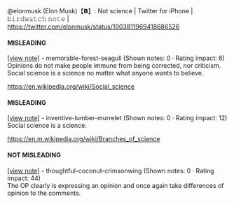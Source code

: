@elonmusk (Elon Musk)【𝗕】: Not science | Twitter for iPhone | 𝚋𝚒𝚛𝚍𝚠𝚊𝚝𝚌𝚑 𝚗𝚘𝚝𝚎 | https://twitter.com/elonmusk/status/1903811969418686526

#### MISLEADING

[[view note]](https://x.com/i/birdwatch/n/1903867920049955232) - memorable-forest-seagull (Shown notes: 0 · Rating impact: 6)\
Opinions do not make people immune from being corrected, nor criticism. Social science is a science no matter what anyone wants to believe.

https://en.wikipedia.org/wiki/Social_science

#### MISLEADING

[[view note]](https://x.com/i/birdwatch/n/1903858292553556227) - inventive-lumber-murrelet (Shown notes: 0 · Rating impact: 12)\
Social science is a science.

https://en.m.wikipedia.org/wiki/Branches_of_science

#### NOT MISLEADING

[[view note]](https://x.com/i/birdwatch/n/1903863140410134604) - thoughtful-coconut-crimsonwing (Shown notes: 0 · Rating impact: 44)\
The OP clearly is expressing an opinion and once again take differences of opinion to the comments. 
